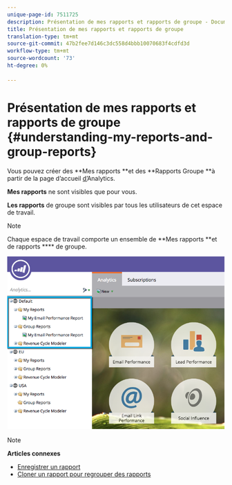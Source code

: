 ```yaml
---
unique-page-id: 7511725
description: Présentation de mes rapports et rapports de groupe - Documents marketing - Documentation du produit
title: Présentation de mes rapports et rapports de groupe
translation-type: tm+mt
source-git-commit: 47b2fee7d146c3dc558d4bbb10070683f4cdfd3d
workflow-type: tm+mt
source-wordcount: '73'
ht-degree: 0%

---
```



# Présentation de mes rapports et rapports de groupe {#understanding-my-reports-and-group-reports}

Vous pouvez créer des **Mes rapports **et des **Rapports Groupe **à partir de la page d’accueil [d’](navigating-the-analytics-home-page.md)Analytics.

**Mes rapports** ne sont visibles que pour vous.

**Les rapports** de groupe sont visibles par tous les utilisateurs de cet espace de travail.

>[!NOTE]
>
>Chaque espace de travail comporte un ensemble de **Mes rapports **et de rapports **** de groupe.

![](assets/image2015-4-21-14-3a41-3a22.png)

>[!NOTE]
>
>**Articles connexes**
>
>* [Enregistrer un rapport](save-a-report.md)
>* [Cloner un rapport pour regrouper des rapports](../../../../product-docs/reporting/basic-reporting/report-activity/clone-a-report-to-group-reports.md)

>



